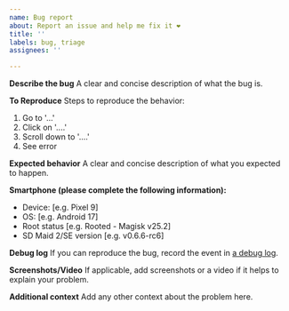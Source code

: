 ```yaml
---
name: Bug report
about: Report an issue and help me fix it ❤️
title: ''
labels: bug, triage
assignees: ''

---
```


<!-- Thanks for helping me improve SD Maid! Please make sure to fill out as many info's as possible. More info: https://github.com/d4rken-org/sdmaid-se/wiki/Bugs -->

**Describe the bug**
A clear and concise description of what the bug is.

**To Reproduce**
Steps to reproduce the behavior:
1. Go to '...'
2. Click on '....'
3. Scroll down to '....'
4. See error

**Expected behavior**
A clear and concise description of what you expected to happen.

**Smartphone (please complete the following information):**
 - Device: [e.g. Pixel 9]
 - OS: [e.g. Android 17]
 - Root status [e.g. Rooted - Magisk v25.2]
 - SD Maid 2/SE version [e.g. v0.6.6-rc6]

**Debug log**
If you can reproduce the bug, record the event in [a debug log](https://github.com/d4rken-org/sdmaid-se/wiki/Bugs#debug-log).

**Screenshots/Video**
If applicable, add screenshots or a video if it helps to explain your problem.

**Additional context**
Add any other context about the problem here.
